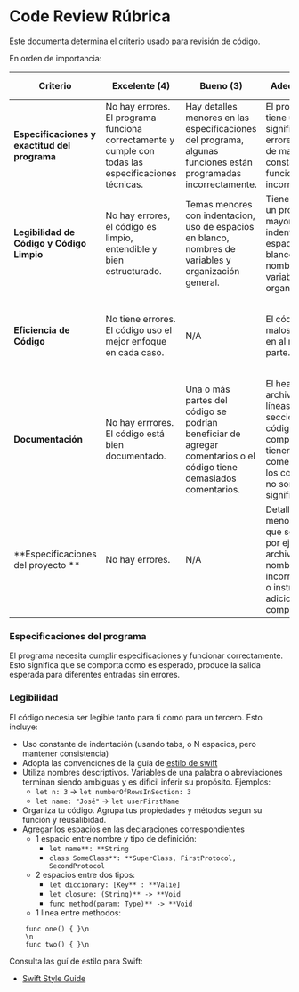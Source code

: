# Code Review Rúbrica

Este documenta determina el criterio usado para revisión de código.

En orden de importancia:

| Criterio | Excelente (4) | Bueno (3) | Adecuado (2) | En desarrollo (1) |
|---|---|---|---|---|
| **Especificaciones y exactitud del programa** | No hay errores. El programa funciona correctamente y cumple con todas las especificaciones técnicas. | Hay detalles menores en las especificaciones del programa, algunas funciones están programadas incorrectamente. | El programa tiene un número significativo de errores y exhibe de manera constante un funcionamiento incorrecto. | El programa solo funciona correctamente en pocos casos. |
| **Legibilidad de Código y Código Limpio** | No hay errores, el código es limpio, entendible y bien estructurado. | Temas menores con indentacion, uso de espacios en blanco, nombres de variables y organización general. | Tiene al menos un problema mayor con indentanción, espacios en blanco, nombres de variables y/o organización. | Tiene problemas mayores con al menos 3 de las cuatro subcategorías de legibilidad y código limpio. |
| **Eficiencia de Código** | No tiene errores. El código uso el mejor enfoque en cada caso. | N/A | El código usa malos enfoques en al menos una parte. | Muchas funciones del código se pudieron hacer de forma más rápida y sencilla. |
| **Documentación** | No hay errrores. El código está bien documentado. | Una o más partes del código se podrían beneficiar de agregar comentarios o el código tiene demasiados comentarios. | El header del archivo no está, líneas o secciones de código son complicadas, no tienen comentarios o los comentarios no son significativos. | No cuenta con ningún tipo de comentario |
| **Especificaciones del proyecto ** | No hay errores. | N/A | Detalles menores en lo que se asignó, por ejemplo, archivos nombrados incorrectamente o instrucciones adicionales no comprendidas. | Detalles significativos en lo que se asignó, instrucciones adicionales ignoradas o completamente mal entendidas. | 

### Especificaciones del programa

El programa necesita cumplir especificaciones y funcionar correctamente. Esto significa que se comporta como es esperado, produce la salida esperada para diferentes entradas sin errores.

### Legibilidad

El código necesia ser legible tanto para ti como para un tercero. Esto incluye:
* Uso constante de indentación (usando tabs, o N espacios, pero mantener consistencia)
* Adopta las convenciones de la guía de [estilo de swift](https://google.github.io/swift/)
* Utiliza nombres descriptivos. Variables de una palabra o abreviaciones terminan siendo ambiguas y es dificil inferir su propósito. Ejemplos:
    - `let n: 3` -> `let numberOfRowsInSection: 3`
    - `let name: "José"` -> `let userFirstName`
* Organiza tu código. Agrupa tus propiedades y métodos segun su función y reusalibidad.
* Agregar los espacios en las declaraciones correspondientes
    * 1 espacio entre nombre y tipo de definición:
        - `let name**: **String`
        - `class SomeClass**: **SuperClass, FirstProtocol, SecondProtocol`
    * 2 espacios entre dos tipos:
        - `let diccionary: [Key** : **Valie]`
        - `let closure: (String)** -> **Void`
        - `func method(param: Type)** -> **Void`
    * 1 linea entre methodos:

```   
    func one() { }\n
    \n
    func two() { }\n
```


Consulta las guí de estilo para Swift:
- [Swift Style Guide](https://google.github.io/swift/)
